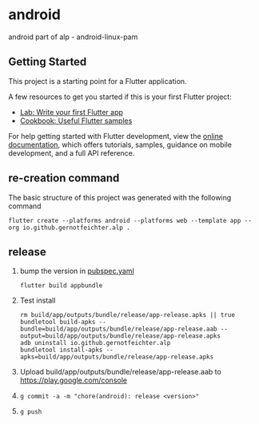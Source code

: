 # android

android part of alp - android-linux-pam

## Getting Started

This project is a starting point for a Flutter application.

A few resources to get you started if this is your first Flutter project:

- [Lab: Write your first Flutter app](https://docs.flutter.dev/get-started/codelab)
- [Cookbook: Useful Flutter samples](https://docs.flutter.dev/cookbook)

For help getting started with Flutter development, view the
[online documentation](https://docs.flutter.dev/), which offers tutorials,
samples, guidance on mobile development, and a full API reference.

## re-creation command
The basic structure of this project was generated with the following command
```
flutter create --platforms android --platforms web --template app --org io.github.gernotfeichter.alp .
```

## release

1. bump the version in [pubspec.yaml](pubspec.yaml)
    ```
    flutter build appbundle
    ```
2. Test install
    ```
    rm build/app/outputs/bundle/release/app-release.apks || true
    bundletool build-apks --bundle=build/app/outputs/bundle/release/app-release.aab --output=build/app/outputs/bundle/release/app-release.apks
    adb uninstall io.github.gernotfeichter.alp
    bundletool install-apks --apks=build/app/outputs/bundle/release/app-release.apks
    ```

3. Upload build/app/outputs/bundle/release/app-release.aab to https://play.google.com/console
4. `g commit -a -m "chore(android): release <version>"`
5. `g push`
